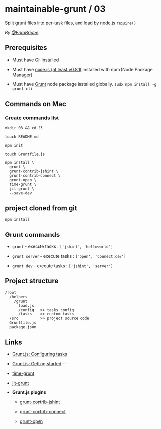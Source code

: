 # maintainable-grunt / 03

Split grunt files into per-task files, and load by node.js `require()`

*By [@ErkoBridee](https://twitter.com/erkobridee)*

## Prerequisites

* Must have [Git](http://git-scm.com/) installed

* Must have [node.js (at least v0.8.1)](http://nodejs.org/) installed with npm (Node Package Manager)

* Must have [Grunt](https://github.com/gruntjs/grunt) node package installed globally.  `sudo npm install -g grunt-cli`


## Commands on Mac

### Create commands list

```
mkdir 03 && cd 03

touch README.md

npm init

touch Gruntfile.js

npm install \
  grunt \
  grunt-contrib-jshint \
  grunt-contrib-connect \
  grunt-open \
  time-grunt \
  jit-grunt \
  --save-dev
```

## project cloned from git

```
npm install
```

## Grunt commands

* `grunt` - execute tasks : `['jshint', 'helloworld']`

* `grunt server` - execute tasks :  `['open', 'connect:dev']`

* `grunt dev` - execute tasks : `['jshint', 'server']`


## Project structure

```
/root
  /helpers
    /grunt
      load.js
      /config   >> tasks config
      /tasks    >> custom tasks
  /src          >> project source code
  Gruntfile.js
  package.json
```


## Links

* [Grunt.js: Configuring tasks](http://gruntjs.com/configuring-tasks)

* [Grunt.js: Getting started](http://gruntjs.com/getting-started)
--

* [time-grunt](https://github.com/sindresorhus/time-grunt)

* [jit-grunt](https://github.com/shootaroo/jit-grunt)

* **Grunt.js plugins**

  * [grunt-contrib-jshint](https://github.com/gruntjs/grunt-contrib-jshint)

  * [grunt-contrib-connect](https://github.com/gruntjs/grunt-contrib-connect)

  * [grunt-open](https://github.com/jsoverson/grunt-open)

